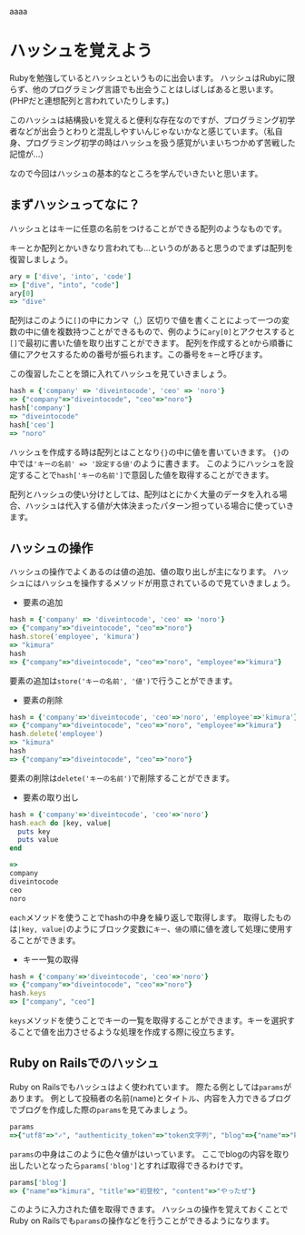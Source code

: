 aaaa
# ハッシュを覚えよう

Rubyを勉強しているとハッシュというものに出会います。
ハッシュはRubyに限らず、他のプログラミング言語でも出会うことはしばしばあると思います。(PHPだと連想配列と言われていたりします。)

このハッシュは結構扱いを覚えると便利な存在なのですが、プログラミング初学者などが出会うとわりと混乱しやすいんじゃないかなと感じています。（私自身、プログラミング初学の時はハッシュを扱う感覚がいまいちつかめず苦戦した記憶が…）

なので今回はハッシュの基本的なところを学んでいきたいと思います。

## まずハッシュってなに？
ハッシュとはキーに任意の名前をつけることができる配列のようなものです。

キーとか配列とかいきなり言われても…というのがあると思うのでまずは配列を復習しましょう。

```rb
ary = ['dive', 'into', 'code']
=> ["dive", "into", "code"]
ary[0]
=> "dive"
```
配列はこのように`[]`の中にカンマ（,）区切りで値を書くことによって一つの変数の中に値を複数持つことができるもので、例のように`ary[0]`とアクセスすると`[]`で最初に書いた値を取り出すことができます。
配列を作成すると`0`から順番に値にアクセスするための番号が振られます。この番号を`キー`と呼びます。

この復習したことを頭に入れてハッシュを見ていきましょう。
```rb
hash = {'company' => 'diveintocode', 'ceo' => 'noro'}
=> {"company"=>"diveintocode", "ceo"=>"noro"}
hash['company']
=> "diveintocode"
hash['ceo']
=> "noro"
```
ハッシュを作成する時は配列とはことなり`{}`の中に値を書いていきます。
`{}`の中では`'キーの名前' => '設定する値'`のように書きます。
このようにハッシュを設定することで`hash['キーの名前']`で意図した値を取得することができます。

配列とハッシュの使い分けとしては、配列はとにかく大量のデータを入れる場合、ハッシュは代入する値が大体決まったパターン担っている場合に使っていきます。

## ハッシュの操作
ハッシュの操作でよくあるのは値の追加、値の取り出しが主になります。
ハッシュにはハッシュを操作するメソッドが用意されているので見ていきましょう。

* 要素の追加
```rb
hash = {'company' => 'diveintocode', 'ceo' => 'noro'}
=> {"company"=>"diveintocode", "ceo"=>"noro"}
hash.store('employee', 'kimura')
=> "kimura"
hash
=> {"company"=>"diveintocode", "ceo"=>"noro", "employee"=>"kimura"}
```
要素の追加は`store('キーの名前', '値')`で行うことができます。


* 要素の削除
```rb
hash = {'company'=>'diveintocode', 'ceo'=>'noro', 'employee'=>'kimura'}
=> {"company"=>"diveintocode", "ceo"=>"noro", "employee"=>"kimura"}
hash.delete('employee')
=> "kimura"
hash
=> {"company"=>"diveintocode", "ceo"=>"noro"}
```
要素の削除は`delete('キーの名前')`で削除することができます。

* 要素の取り出し
```rb
hash = {'company'=>'diveintocode', 'ceo'=>'noro'}
hash.each do |key, value|
  puts key  
  puts value  
end

=>
company
diveintocode
ceo
noro 
```
`each`メソッドを使うことでhashの中身を繰り返しで取得します。
取得したものは`|key, value|`のようにブロック変数に`キー`、`値`の順に値を渡して処理に使用することができます。

* キー一覧の取得
```rb
hash = {'company'=>'diveintocode', 'ceo'=>'noro'}
=> {"company"=>"diveintocode", "ceo"=>"noro"}
hash.keys
=> ["company", "ceo"]
```
`keys`メソッドを使うことでキーの一覧を取得することができます。キーを選択することで値を出力させるような処理を作成する際に役立ちます。

## Ruby on Railsでのハッシュ
Ruby on Railsでもハッシュはよく使われています。
際たる例としては`params`があります。
例として投稿者の名前(name)とタイトル、内容を入力できるブログでブログを作成した際の`params`を見てみましょう。
```rb
params
=>{"utf8"=>"✓", "authenticity_token"=>"token文字列", "blog"=>{"name"=>"kimura", "title"=>"初登校", "content"=>"やったぜ"}, "commit"=>"Create Blog", "controller"=>"blogs", "action"=>"create"}
```

`params`の中身はこのように色々値がはいっています。
ここでblogの内容を取り出したいとなったら`params['blog']`とすれば取得できるわけです。

```rb
params['blog']
=> {"name"=>"kimura", "title"=>"初登校", "content"=>"やったぜ"}
```
このように入力された値を取得できます。
ハッシュの操作を覚えておくことでRuby on Railsでも`params`の操作などを行うことができるようになります。
